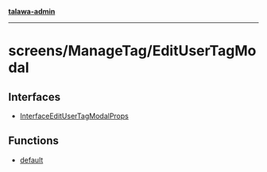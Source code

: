 [**talawa-admin**](../../../README.md)

***

# screens/ManageTag/EditUserTagModal

## Interfaces

- [InterfaceEditUserTagModalProps](interfaces/InterfaceEditUserTagModalProps.md)

## Functions

- [default](functions/default.md)

